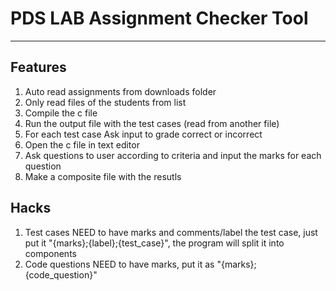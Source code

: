 # PDS LAB Assignment Checker Tool

---

## Features

1. Auto read assignments from downloads folder
2. Only read files of the students from list
3. Compile the c file
4. Run the output file with the test cases (read from another file)
5. For each test case Ask input to grade correct or incorrect
6. Open the c file in text editor
7. Ask questions to user according to criteria and input the marks for each question
8. Make a composite file with the resutls



## Hacks
1. Test cases NEED to have marks and comments/label the test case, just put it "{marks};{label};{test_case}", the program will split it into components
2. Code questions NEED to have marks, put it as "{marks};{code_question}"